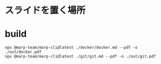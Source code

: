 # スライドを置く場所 

# build
```
npx @marp-team/marp-cli@latest ./docker/docker.md --pdf -o ./out/docker.pdf
npx @marp-team/marp-cli@latest ./git/git.md --pdf -o ./out/git.pdf
```